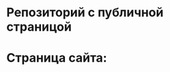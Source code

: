 # Репозиторий с публичной страницой

# Страница сайта:
<!-- Вставить ссылку на публичную страницу -->